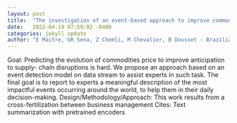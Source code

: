 ```yaml
---
layout: post
title:  "The investigation of an event-based approach to improve commodities supply chain management"
date:   2022-04-19 07:59:02 -0400
categories: jekyll update
author: "E Maitre, GR Sena, Z Chemli, M Chevalier, B Dousset - Brazilian Journal of , 2022"
---
```

Goal: Predicting the evolution of commodities price to improve anticipation to supply- chain disruptions is hard. We propose an approach based on an event detection model on data stream to assist experts in such task. The final goal is to report to experts a meaningful description of the most impactful events occurring around the world, to help them in their daily decision-making. Design/Methodology/Approach: This work results from a cross-fertilization between business management Cites: Text summarization with pretrained encoders